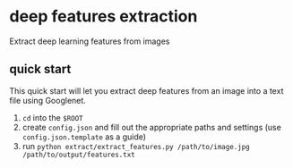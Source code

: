 # deep features extraction
Extract deep learning features from images

## quick start
This quick start will let you extract deep features from an image into a text file using Googlenet.

1. `cd` into the `$ROOT`
2. create `config.json` and fill out the appropriate paths and settings (use `config.json.template` as a guide)
3. run `python extract/extract_features.py /path/to/image.jpg /path/to/output/features.txt`
